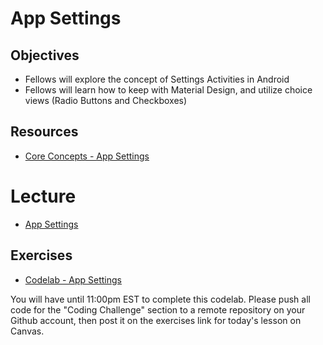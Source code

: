 # App Settings

## Objectives
* Fellows will explore the concept of Settings Activities in Android
* Fellows will learn how to keep with Material Design, and utilize choice views (Radio Buttons and Checkboxes)

## Resources
* [Core Concepts - App Settings](https://google-developer-training.github.io/android-developer-fundamentals-course-concepts-v2/unit-4-saving-user-data/lesson-9-preferences-and-settings/9-2-c-app-settings/9-2-c-app-settings.html)

# Lecture

* [App Settings](https://docs.google.com/presentation/d/16VLrQqm1hT96AHm3WTisjHrmZzr5IUTVsQztu57QjFk/edit#slide=id.p)

## Exercises

* [Codelab - App Settings](https://codelabs.developers.google.com/codelabs/android-training-adding-settings-to-app/index.html?index=..%2F..%2Fandroid-training#0)

You will have until 11:00pm EST to complete this codelab. Please push all code for the "Coding Challenge" section to a remote repository on your Github account, then post it on the exercises link for today's lesson on Canvas.
